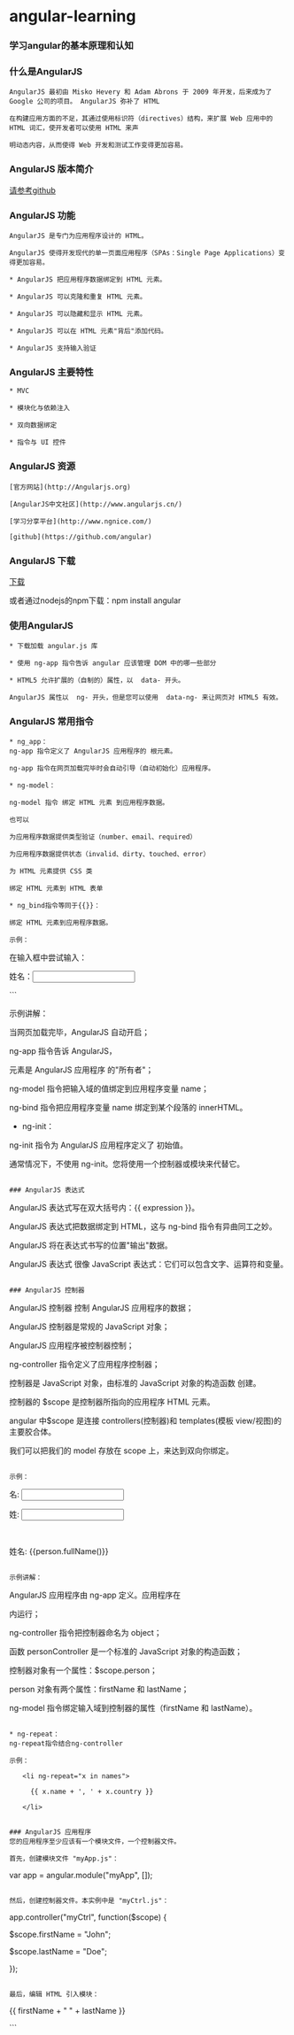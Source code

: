 # angular-learning
### 学习angular的基本原理和认知

### 什么是AngularJS
```
AngularJS 最初由 Misko Hevery 和 Adam Abrons 于 2009 年开发，后来成为了Google 公司的项目。 AngularJS 弥补了 HTML

在构建应用方面的不足，其通过使用标识符（directives）结构，来扩展 Web 应用中的 HTML 词汇，使开发者可以使用 HTML 来声

明动态内容，从而使得 Web 开发和测试工作变得更加容易。
```

### AngularJS 版本简介
[请参考github](https://github.com/angular/angular.js/releases/)

### AngularJS 功能
```
AngularJS 是专门为应用程序设计的 HTML。

AngularJS 使得开发现代的单一页面应用程序（SPAs：Single Page Applications）变得更加容易。

* AngularJS 把应用程序数据绑定到 HTML 元素。

* AngularJS 可以克隆和重复 HTML 元素。

* AngularJS 可以隐藏和显示 HTML 元素。

* AngularJS 可以在 HTML 元素"背后"添加代码。

* AngularJS 支持输入验证
```

### AngularJS 主要特性
```
* MVC

* 模块化与依赖注入

* 双向数据绑定

* 指令与 UI 控件
```

### AngularJS 资源
```
[官方网站](http://Angularjs.org)

[AngularJS中文社区](http://www.angularjs.cn/)

[学习分享平台](http://www.ngnice.com/)

[github](https://github.com/angular)
```

### AngularJS 下载
[下载](http://www.bootcdn.cn/angular.js/)

或者通过nodejs的npm下载：npm install angular

### 使用AngularJS 
```
* 下载加载 angular.js 库

* 使用 ng-app 指令告诉 angular 应该管理 DOM 中的哪一些部分

* HTML5 允许扩展的（自制的）属性，以  data- 开头。

AngularJS 属性以  ng- 开头，但是您可以使用  data-ng- 来让网页对 HTML5 有效。
```

### AngularJS 常用指令
```
* ng_app：
ng-app 指令定义了 AngularJS 应用程序的 根元素。

ng-app 指令在网页加载完毕时会自动引导（自动初始化）应用程序。

* ng-model： 

ng-model 指令 绑定 HTML 元素 到应用程序数据。

也可以

为应用程序数据提供类型验证（number、email、required）

为应用程序数据提供状态（invalid、dirty、touched、error）

为 HTML 元素提供 CSS 类

绑定 HTML 元素到 HTML 表单

* ng_bind指令等同于{{}}：

绑定 HTML 元素到应用程序数据。

示例：
```
<!DOCTYPE html>

<html>

<body>

<div ng-app="">

  <p>在输入框中尝试输入：</p>

  <p>姓名：<input type="text" ng-model="name"></p>

  <p ng-bind="name"></p>

</div>

<script src="angular.min.js"></script>

</body>

</html>
```

示例讲解：

当网页加载完毕，AngularJS 自动开启；

ng-app 指令告诉 AngularJS，<div> 元素是 AngularJS  应用程序 的"所有者"；

ng-model 指令把输入域的值绑定到应用程序变量 name；

ng-bind 指令把应用程序变量 name 绑定到某个段落的 innerHTML。

* ng-init：

ng-init 指令为 AngularJS 应用程序定义了 初始值。

通常情况下，不使用 ng-init。您将使用一个控制器或模块来代替它。
```

### AngularJS 表达式
```
AngularJS 表达式写在双大括号内：{{ expression }}。

AngularJS 表达式把数据绑定到 HTML，这与 ng-bind 指令有异曲同工之妙。

AngularJS 将在表达式书写的位置"输出"数据。

AngularJS 表达式 很像 JavaScript  表达式：它们可以包含文字、运算符和变量。
```

### AngularJS 控制器
```

AngularJS 控制器 控制 AngularJS 应用程序的数据；

AngularJS 控制器是常规的 JavaScript 对象；

AngularJS 应用程序被控制器控制；

ng-controller 指令定义了应用程序控制器；

控制器是 JavaScript 对象，由标准的 JavaScript 对象的构造函数 创建。

控制器的 $scope 是控制器所指向的应用程序 HTML 元素。

angular 中$scope 是连接 controllers(控制器)和 templates(模板 view/视图)的主要胶合体。

我们可以把我们的 model 存放在 scope 上，来达到双向你绑定。
```

示例：
```
<!DOCTYPE html>

<html>

<body>

<div ng-app="" ng-controller="personController">

  名: <input type="text" ng-model="person.firstName"><br>
  
  姓: <input type="text" ng-model="person.lastName"><br>
  
  <br>
  
  姓名: {{person.fullName()}}
  
</div>

<script>

function personController($scope) {

  $scope.person = {
  
    firstName: "John",
    
    lastName: "Doe",
    
    fullName: function() {
    
      var x = $scope.person;
      
      return x.firstName + " " + x.lastName;
      
    }
    
  };
  
}
</script>
```

示例讲解：
```
AngularJS 应用程序由 ng-app 定义。应用程序在 <div> 内运行；

ng-controller 指令把控制器命名为 object；

函数 personController 是一个标准的 JavaScript 对象的构造函数；

控制器对象有一个属性：$scope.person；

person 对象有两个属性：firstName 和 lastName；

ng-model 指令绑定输入域到控制器的属性（firstName 和 lastName）。
```

* ng-repeat：
ng-repeat指令结合ng-controller

示例：
```
<div ng-app="" ng-controller="namesController">

  <ul>
  
    <li ng-repeat="x in names">
    
      {{ x.name + ', ' + x.country }}
      
    </li>
    
  </ul>
  
</div>

<script src="namesController.js"></script>

<script>

function namesController($scope) {

  $scope.names = [
  
    {name:'Jani',country:'Norway'},
    
    {name:'Hege',country:'Sweden'},
    
    {name:'Kai',country:'Denmark'}
    
  ];
  
}
</script>
```

### AngularJS 应用程序
您的应用程序至少应该有一个模块文件，一个控制器文件。

首先，创建模块文件 "myApp.js"：

```
var app = angular.module("myApp", []);
```

然后，创建控制器文件。本实例中是 "myCtrl.js"：
```
app.controller("myCtrl", function($scope) {

  $scope.firstName = "John";
  
  $scope.lastName = "Doe";
  
});
```

最后，编辑 HTML 引入模块：
```
<!DOCTYPE html>

<html>

<body>

<div ng-app="myApp" ng-controller="myCtrl">

  {{ firstName + " " + lastName }}
  
</div>

<script src="angular.min.js"></script>

<script src="myApp.js"></script>

<script src="myCtrl.js"></script>

</body>

</html>
```





